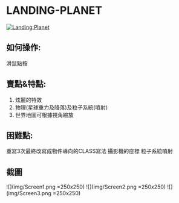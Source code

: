 # LANDING-PLANET
[![Landing:Planet](http://img.youtube.com/vi/sISmhfmjx60/0.jpg)](https://youtu.be/sISmhfmjx60)

## 如何操作:
滑鼠點按

## 賣點&特點:
1. 炫麗的特效
2. 物理(星球重力及降落)及粒子系統(噴射)
3. 世界地圖可根據視角縮放

## 困難點:
重寫3次最終改寫成物件導向的CLASS寫法
攝影機的座標
粒子系統噴射

## 截圖
![](img/Screen1.png =250x250)
![](img/Screen2.png =250x250)
![](img/Screen3.png =250x250)
